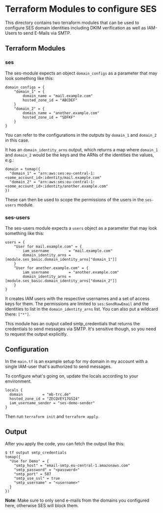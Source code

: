 # Terraform Modules to configure SES

This directory contains two terraform modules that can be used to configure SES domain identities including DKIM verification as well as IAM-Users to send E-Mails via SMTP.

## Terraform Modules

### ses

The ses-module expects an object `domain_configs` as a parameter that may look something like this:

```lang-hcl
domain_configs = {
    "domain_1" = {
        domain_name = "mail.example.com"
        hosted_zone_id = "ABCDEF"
    }
    "domain_2" = {
        domain_name = "another.example.com"
        hosted_zone_id = "SDFKF"
    }
}
```

You can refer to the configurations in the outputs by `domain_1` and `domain_2` in this case.

It has an `domain_identity_arns` output, which returns a map where `domain_1` and `domain_2` would be the keys and the ARNs of the identities the values, e.g.:

```lang-hcl
domain = tomap({
  "domain_1" = "arn:aws:ses:eu-central-1:<some_account_id>:identity/mail.example.com"
  "domain_2" = "arn:aws:ses:eu-central-1:<some_account_id>:identity/another.example.com"
})
```

These can then be used to scope the permissions of the users in the `ses-users` module.

### ses-users

The ses-users module expects a `users` object as a parameter that may look something like this:

```lang-hcl
users = {
    "User for mail.example.com" = {
        iam_username         = "mail.example.com"
        domain_identity_arns = [module.ses_basic.domain_identity_arns["domain_1"]]
    }
    "User for another.example.com" = {
        iam_username         = "another.example.com"
        domain_identity_arns = [module.ses_basic.domain_identity_arns["domain_2"]]
    }
}
```

It creates IAM users with the respective usernames and a set of access keys for them.
The permissions are limited to `ses:SendRawEmail` and the identities to list in the `domain_identity_arns` list. You can also put a wildcard there: `["*"]`.

This module has an output called smtp_credentials that returns the credentials to send messages via SMTP. It's sensitive though, so you need to request the output explicitly.

## Configuration

In the `main.tf` is an example setup for my domain in my account with a single IAM-user that's authorized to send messages.

To configure what's going on, update the locals according to your environment.

```lang-hcl
locals {
  domain         = "mb-trc.de"
  hosted_zone_id = "ZECQVEY17GSI4"
  iam_username_sender = "ses-demo-sender"
}
```

Then run `terraform init` and `terraform apply`.

## Output

After you apply the code, you can fetch the output like this:

```shell
$ tf output smtp_credentials
tomap({
  "Use for Demo" = {
    "smtp_host" = "email-smtp.eu-central-1.amazonaws.com"
    "smtp_password" = "<password>"
    "smtp_port" = 587
    "smtp_use_ssl" = true
    "smtp_username" = "<username>"
  }
})
```

**Note**: Make sure to only send e-mails from the domains you configured here, otherwise SES will block them.
